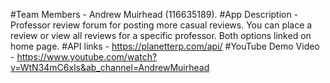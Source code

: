 #Team Members - Andrew Muirhead (116635189). 
#App Description - Professor review forum for posting more casual reviews. You can place a review or view all reviews for a specific professor. Both options linked on home page.
#API links - https://planetterp.com/api/
#YouTube Demo Video - https://www.youtube.com/watch?v=WtN34mC6xls&ab_channel=AndrewMuirhead
